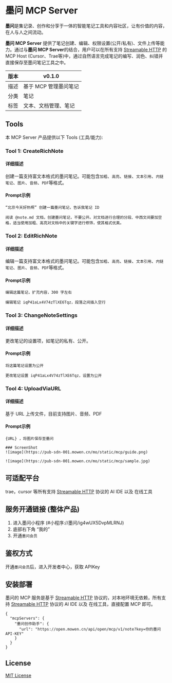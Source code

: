 # 墨问 MCP Server

**墨问**是集记录、创作和分享于一体的智能笔记工具和内容社区，让有价值的内容，在人与人之间流动。

**墨问 MCP Server** 提供了笔记创建、编辑、权限设置(公开/私有)、文件上传等能力。通过与**墨问 MCP Server**的结合，用户可以在所有支持 [Streamable HTTP](https://modelcontextprotocol.io/specification/2025-03-26/basic/transports#streamable-http) 的 MCP Host (Cursor、Trae等)中，通过自然语言完成笔记的编写、润色、纠错并直接保存至墨问笔记工具之中。

| 版本  | v0.1.0        |
| --- | ------------- |
| 描述  | 基于 MCP 管理墨问笔记 |
| 分类  | 笔记            |
| 标签  | 文本、文档管理、笔记    |

## Tools

本 MCP Server 产品提供以下 Tools (工具/能力):

### Tool 1: CreateRichNote

#### 详细描述

创建一篇支持富文本格式的墨问笔记。可能包含`加粗`、`高亮`、`链接`、`文本引用`、`内链笔记`、`图片`、`音频`、`PDF`等格式。

#### Prompt示例

```
“北京今天好热啊” 创建一篇墨问笔记，告诉我笔记 ID
```

```
阅读 @note.md 文档，创建墨问笔记，不要公开。对文档进行合理的分段、中西文间要加空格，适当使用加粗、高亮对文档中的关键字进行修饰，使其格式优美。
```

### Tool 2: EditRichNote

#### 详细描述

编辑一篇支持富文本格式的墨问笔记。可能包含`加粗`、`高亮`、`链接`、`文本引用`、`内链笔记`、`图片`、`音频`、`PDF`等格式。

#### Prompt示例

```
编辑这篇笔记，扩充内容，300 字左右
```

```
编辑笔记 iqP41aLx4V74zTlXE6Tqz，段落之间插入空行
```


### Tool 3: ChangeNoteSettings

#### 详细描述

更改笔记的设置项，如笔记的私有、公开。

#### Prompt示例

```
将这篇笔记设置为公开
```

```
更改笔记设置 iqP41aLx4V74zTlXE6Tqz，设置为公开
```

### Tool 4: UploadViaURL

#### 详细描述

基于 URL 上传文件，目前支持图片、音频、PDF

#### Prompt示例
```
{URL} ，将图片保存至墨问

### ScreenShot
![image](https://pub-sdn-001.mowen.cn/mo/static/mcp/guide.png)

![image](https://pub-sdn-001.mowen.cn/mo/static/mcp/sample.jpg)
```

## 可适配平台

trae，cursor 等所有支持 [Streamable HTTP](https://modelcontextprotocol.io/specification/2025-03-26/basic/transports#streamable-http) 协议的 AI IDE 以及 在线工具

## 服务开通链接 (整体产品)

1. 进入墨问小程序 (#小程序://墨问/ig4wUX5DvpMLRNJ)
2. 底部右下角 “我的”
3. 开通`墨问会员`

## 鉴权方式

开通`墨问会员`后，进入开发者中心，获取 APIKey
## 安装部署

墨问的 MCP 服务是基于 [Streamable HTTP](https://modelcontextprotocol.io/specification/2025-03-26/basic/transports#streamable-http) 协议的，对本地环境无依赖，所有支持 [Streamable HTTP](https://modelcontextprotocol.io/specification/2025-03-26/basic/transports#streamable-http) 协议的 AI IDE 以及 在线工具，直接配置 MCP 即可。

```
{
  "mcpServers": {
    "墨问创作助手": {
      "url": "https://open.mowen.cn/api/open/mcp/v1/note?key=你的墨问API-KEY"
    }
  }
}
```

## License

 [MIT License](https://github.com/volcengine/mcp-server/blob/main/LICENSE)
